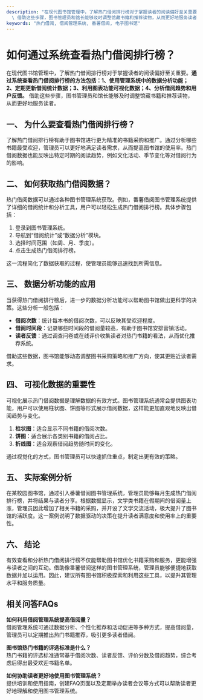```yaml
---
description: "在现代图书馆管理中，了解热门借阅排行榜对于掌握读者的阅读偏好至关重要。**通过系统查看热门借阅排行榜的方法包括：1、使用管理系统中的数据分析功能；2、定期更新借阅统计数据；3、利用图表功能可视化数据；4、分析借阅趋势和用户反馈。**\
  \ 借助这些步骤，图书管理员和馆长能够及时调整馆藏书籍和推荐读物，从而更好地服务读者。"
keywords: "热门借阅, 借阅管理系统, 番薯借阅, 电子图书馆"
---
```

# 如何通过系统查看热门借阅排行榜？

在现代图书馆管理中，了解热门借阅排行榜对于掌握读者的阅读偏好至关重要。**通过系统查看热门借阅排行榜的方法包括：1、使用管理系统中的数据分析功能；2、定期更新借阅统计数据；3、利用图表功能可视化数据；4、分析借阅趋势和用户反馈。** 借助这些步骤，图书管理员和馆长能够及时调整馆藏书籍和推荐读物，从而更好地服务读者。

## 一、 为什么要查看热门借阅排行榜？

了解热门借阅排行榜有助于图书馆进行更为精准的书籍采购和推广。通过分析哪些书籍最受欢迎，管理员可以更好地满足读者需求，从而提高图书馆的使用率。热门借阅数据也能反映出特定时期的阅读趋势，例如文化活动、季节变化等对借阅行为的影响。

## 二、 如何获取热门借阅数据？

热门借阅数据可以通过各种图书管理系统获取。例如，番薯借阅图书管理系统提供了详细的借阅统计和分析工具，用户可以轻松生成热门借阅排行榜。具体步骤包括：

1. 登录到图书管理系统。
2. 导航到“借阅统计”或“数据分析”模块。
3. 选择时间范围（如周、月、季度）。
4. 点击生成热门借阅排行榜。

这一流程简化了数据获取的过程，使管理员能够迅速找到所需信息。

## 三、 数据分析功能的应用

当获得热门借阅排行榜后，进一步的数据分析功能可以帮助图书馆做出更科学的决策。这些分析一般包括：

- **借阅次数**：统计每本书的借阅次数，可以反映其受欢迎程度。
- **借阅时间段**：记录哪些时间段的借阅量较高，有助于图书馆安排营销活动。
- **读者反馈**：通过调查问卷或在线评价收集读者对热门书籍的看法，从而优化推荐系统。

借助这些数据，图书馆能够动态调整图书采购策略和推广方向，使其更贴近读者需求。

## 四、 可视化数据的重要性

可视化展示热门借阅数据是理解数据的有效方式。图书管理系统通常会提供图表功能，用户可以使用柱状图、饼图等形式展示借阅数据，这样能更加直观地反映出借阅趋势与变化。

1. **柱状图**：适合显示不同书籍的借阅次数。
2. **饼图**：适合展示各类别书籍的借阅占比。
3. **折线图**：适合观察借阅趋势随时间的变化。

通过视觉化的方式，图书管理员可以快速抓住重点，制定出更有效的策略。

## 五、 实际案例分析

在某校园图书馆，通过引入番薯借阅图书管理系统，管理员能够每月生成热门借阅排行榜，并将结果与读者分享。根据数据显示，文学类书籍在假期间的借阅量上涨，管理员因此增加了相关书籍的采购，并开设了文学交流活动，极大提升了图书馆的活跃度。这一案例说明了数据驱动的决策在提升读者满意度和使用率上的重要性。

## 六、 结论

有效查看和分析热门借阅排行榜不仅能帮助图书馆优化书籍采购和服务，更能增强与读者之间的互动。借助像番薯借阅这样的图书管理系统，管理员能够便捷地获取数据并加以运用。因此，建议所有图书馆积极探索和利用这些工具，以提升其管理水平和服务质量。

## 相关问答FAQs

**如何利用借阅管理系统提高借阅量？**  
借阅管理系统可通过数据分析、个性化推荐和活动促进等多种方式，提高借阅量，管理员可以定期推出热门书籍推荐，吸引更多读者借阅。

**图书馆热门书籍的评选标准是什么？**  
热门书籍的评选标准通常基于借阅次数、读者反馈、评价分数及借阅趋势，综合考虑后得出最受欢迎书籍名单。

**如何协助读者更好地使用图书管理系统？**  
提供培训和使用指南，创建FAQ页面以及定期举办读者会议等方式可以帮助读者更好地理解和使用图书管理系统。
